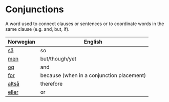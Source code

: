 # Conjunctions

A word used to connect clauses or sentences or to coordinate words in the same clause (e.g. and, but, if).

| Norwegian | English |
| --- | --- |
| [så](https://www.ordnett.no/search?language=no&phrase=så) | so |
| [men](https://www.ordnett.no/search?language=no&phrase=men) | but/though/yet |
| [og](https://www.ordnett.no/search?language=no&phrase=og) | and |
| [for](https://www.ordnett.no/search?language=no&phrase=for) | because (when in a conjunction placement) |
| [altså](https://www.ordnett.no/search?language=no&phrase=altså) | therefore |
| [eller](https://www.ordnett.no/search?language=no&phrase=eller) | or |

